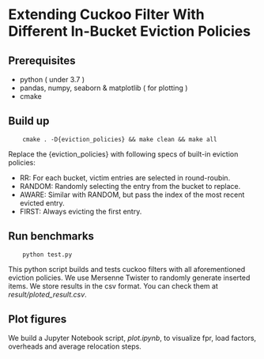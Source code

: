 # Extending Cuckoo Filter With Different In-Bucket Eviction Policies

## Prerequisites

* python ( under 3.7 )
* pandas, numpy, seaborn & matplotlib ( for plotting )
* cmake

## Build up

```
    cmake . -D{eviction_policies} && make clean && make all
```

Replace the {eviction_policies} with following specs of built-in eviction policies:

* RR: For each bucket, victim entries are selected in round-roubin.
* RANDOM: Randomly selecting the entry from the bucket to replace.
* AWARE: Similar with RANDOM, but pass the index of the most recent evicted entry. 
* FIRST: Always evicting the first entry. 

## Run benchmarks

```
    python test.py
```

This python script builds and tests cuckoo filters with all aforementioned eviction policies. We use Mersenne Twister to randomly generate inserted items. We store results in the csv format. You can check them at *result/ploted_result.csv*.

## Plot figures

We build a Jupyter Notebook script, *plot.ipynb*, to visualize fpr, load factors, overheads and average relocation steps.  
